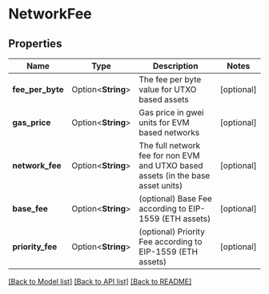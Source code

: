 # NetworkFee

## Properties

Name | Type | Description | Notes
------------ | ------------- | ------------- | -------------
**fee_per_byte** | Option<**String**> | The fee per byte value for UTXO based assets | [optional]
**gas_price** | Option<**String**> | Gas price in gwei units for EVM based networks | [optional]
**network_fee** | Option<**String**> | The full network fee for non EVM and UTXO based assets (in the base asset units) | [optional]
**base_fee** | Option<**String**> | (optional) Base Fee according to EIP-1559 (ETH assets) | [optional]
**priority_fee** | Option<**String**> | (optional) Priority Fee according to EIP-1559 (ETH assets) | [optional]

[[Back to Model list]](../README.md#documentation-for-models) [[Back to API list]](../README.md#documentation-for-api-endpoints) [[Back to README]](../README.md)


